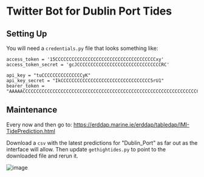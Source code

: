 # Twitter Bot for Dublin Port Tides

## Setting Up
You will need a `credentials.py` file that looks something like:

```
access_token = '15CCCCCCCCCCCCCCCCCCCCCCCCCCCCCCCCCCCCCxy'
access_token_secret = 'gcJCCCCCCCCCCCCCCCCCCCCCCCCCCCCCCCRC'

api_key = "tuCCCCCCCCCCCCCCCyK"
api_key_secret = "IkCCCCCCCCCCCCCCCCCCCCCCCCCCCCCCCCC5rU1"
bearer_token = "AAAAACCCCCCCCCCCCCCCCCCCCCCCCCCCCCCCCCCCCCCCCCCCCCCCCCCCCCCCCCCCCCCCCCCTGqPLEhhfIZiai"
```

## Maintenance
Every now and then go to:
  https://erddap.marine.ie/erddap/tabledap/IMI-TidePrediction.html

Download a `csv` with the latest predictions for "Dublin_Port" as far out as the interface will allow.
Then update `gethightides.py` to point to the downloaded file and rerun it.

![image](https://user-images.githubusercontent.com/58846/164282272-6012d3db-264e-47aa-bbfc-054e74adaa15.png)

